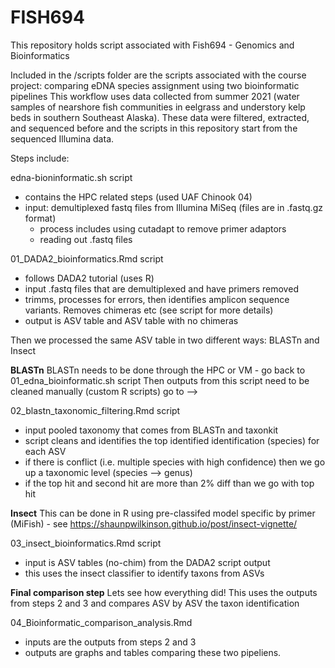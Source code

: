 # FISH694

This repository holds script associated with Fish694 - Genomics and Bioinformatics

Included in the /scripts folder are the scripts associated with the course project: comparing eDNA species assignment using two bioinformatic pipelines
This workflow uses data collected from summer 2021 
(water samples of nearshore fish communities in eelgrass and understory kelp beds in southern Southeast Alaska). 
These data were filtered, extracted, and sequenced before and the scripts in this repository start from the sequenced Illumina data. 

Steps include: 

edna-bioninformatic.sh script 
  - contains the HPC related steps (used UAF Chinook 04)
  - input: demultiplexed fastq files from Illumina MiSeq (files are in .fastq.gz format)
      - process includes using cutadapt to remove primer adaptors
      - reading out .fastq files

01_DADA2_bioinformatics.Rmd script
  - follows DADA2 tutorial (uses R)
  - input .fastq files that are demultiplexed and have primers removed
  - trimms, processes for errors, then identifies amplicon sequence variants. Removes chimeras etc (see script for more details)
  - output is ASV table and ASV table with no chimeras

Then we processed the same ASV table in two different ways: 
BLASTn and Insect

**BLASTn**
BLASTn needs to be done through the HPC or VM - go back to 01_edna_bioinformatic.sh script
Then outputs from this script need to be cleaned manually (custom R scripts) go to -->

02_blastn_taxonomic_filtering.Rmd script
  - input pooled taxonomy that comes from BLASTn and taxonkit
  - script cleans and identifies the top identified identification (species) for each ASV 
  - if there is conflict (i.e. multiple species with high confidence) then we go up a taxonomic level (species --> genus)
  - if the top hit and second hit are more than 2% diff than we go with top hit
 
 **Insect**
 This can be done in R using pre-classifed model specific by primer (MiFish) - see https://shaunpwilkinson.github.io/post/insect-vignette/
 
 03_insect_bioinformatics.Rmd script
  - input is ASV tables (no-chim) from the DADA2 script output
  - this uses the insect classifier to identify taxons from ASVs
  
 **Final comparison step**
 Lets see how everything did! 
 This uses the outputs from steps 2 and 3 and compares ASV by ASV the taxon identification
 
 04_Bioinformatic_comparison_analysis.Rmd 
  - inputs are the outputs from steps 2 and 3
  - outputs are graphs and tables comparing these two pipeliens. 
